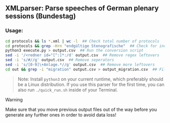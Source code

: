 ## XMLparser: Parse speeches of German plenary sessions (Bundestag)

### Usage:

```bash
cd protocols && ls *.xml | wc -l  ## Check total number of protocols
cd protocols && grep -Hrn "endgültige Stenografische"  ## Check for incomplete protocols
python3 execute.py > output.csv  ## Run the conversion script
sed -i '/<redner id="[^:]*:/d' output.csv  ## Remove regex leftovers
sed -i 's/#//g' output.csv  ## Remove seperators
sed -i 's/[0-9]\+Anlage.*//g' output.csv  ## Remove more leftovers
cd out && grep -i "migration" output.csv > output_migration.csv  ## Filter for keywords (e.g. "migration")
```

> Note: Install `python3` on your current runtime, which preferably should be a Linux distribution. If you use this parser for the first time, you can also run `./quick_run.sh` inside of your Terminal.

> [!WARNING]
> Make sure that you move previous output files out of the way before you generate any further ones in order to avoid data loss!
